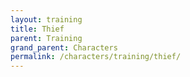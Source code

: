```yaml
---
layout: training
title: Thief
parent: Training
grand_parent: Characters
permalink: /characters/training/thief/
---
```

